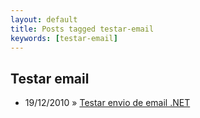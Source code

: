 ```yaml
---
layout: default
title: Posts tagged testar-email
keywords: [testar-email]
---
```

<h2 class="category">Testar email</h2>
<ul class="posts">
<li>
<p>
<span class="date">19/12/2010</span> &raquo; 
<a href="/blog/testar-envio-email-dotnet">Testar envio de email .NET</a>
</p>
</li> 
</ul>

